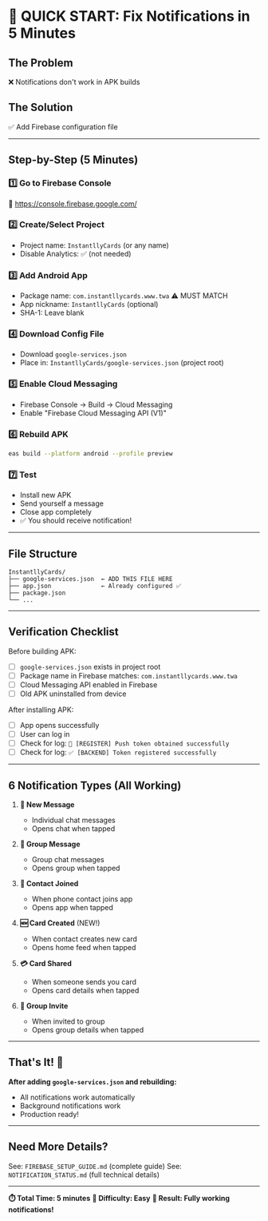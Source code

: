 # 🚀 QUICK START: Fix Notifications in 5 Minutes

## The Problem
❌ Notifications don't work in APK builds

## The Solution
✅ Add Firebase configuration file

---

## Step-by-Step (5 Minutes)

### 1️⃣ Go to Firebase Console
🔗 https://console.firebase.google.com/

### 2️⃣ Create/Select Project
- Project name: `InstantllyCards` (or any name)
- Disable Analytics: ✅ (not needed)

### 3️⃣ Add Android App
- Package name: `com.instantllycards.www.twa` ⚠️ MUST MATCH
- App nickname: `InstantllyCards` (optional)
- SHA-1: Leave blank

### 4️⃣ Download Config File
- Download `google-services.json`
- Place in: `InstantllyCards/google-services.json` (project root)

### 5️⃣ Enable Cloud Messaging
- Firebase Console → Build → Cloud Messaging
- Enable "Firebase Cloud Messaging API (V1)"

### 6️⃣ Rebuild APK
```bash
eas build --platform android --profile preview
```

### 7️⃣ Test
- Install new APK
- Send yourself a message
- Close app completely
- ✅ You should receive notification!

---

## File Structure
```
InstantllyCards/
├── google-services.json  ← ADD THIS FILE HERE
├── app.json              ← Already configured ✅
├── package.json
└── ...
```

---

## Verification Checklist
Before building APK:
- [ ] `google-services.json` exists in project root
- [ ] Package name in Firebase matches: `com.instantllycards.www.twa`
- [ ] Cloud Messaging API enabled in Firebase
- [ ] Old APK uninstalled from device

After installing APK:
- [ ] App opens successfully
- [ ] User can log in
- [ ] Check for log: `📱 [REGISTER] Push token obtained successfully`
- [ ] Check for log: `✅ [BACKEND] Token registered successfully`

---

## 6 Notification Types (All Working)

1. **📨 New Message**
   - Individual chat messages
   - Opens chat when tapped

2. **👥 Group Message**
   - Group chat messages
   - Opens group when tapped

3. **👤 Contact Joined**
   - When phone contact joins app
   - Opens app when tapped

4. **🆕 Card Created** (NEW!)
   - When contact creates new card
   - Opens home feed when tapped

5. **💳 Card Shared**
   - When someone sends you card
   - Opens card details when tapped

6. **📨 Group Invite**
   - When invited to group
   - Opens group details when tapped

---

## That's It! 🎉

**After adding `google-services.json` and rebuilding:**
- All notifications work automatically
- Background notifications work
- Production ready!

---

## Need More Details?
See: `FIREBASE_SETUP_GUIDE.md` (complete guide)
See: `NOTIFICATION_STATUS.md` (full technical details)

---

**⏱️ Total Time: 5 minutes**
**🔧 Difficulty: Easy**
**📱 Result: Fully working notifications!**
